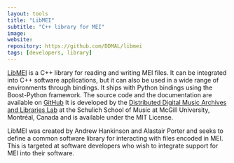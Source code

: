 ```yaml
---
layout: tools
title: "LibMEI"
subtitle: "C++ library for MEI"
image:
website:
repository: https://github.com/DDMAL/libmei
tags: [developers, library]
---
```


[LibMEI](https://github.com/DDMAL/libmei) is a C++ library for reading and writing MEI files. It can be integrated into C++ software applications, but it can also be used in a wide range of environments through bindings. It ships with Python bindings using the Boost-Python framework. The source code and the documentation are available on [GitHub](https://github.com/DDMAL/libmei/ "GitHub") It is developed by the [Distributed Digital Music Archives and Libraries Lab](http://ddmal.music.mcgill.ca/) at the Schulich School of Music at McGill University, Montréal, Canada and is available under the MIT License.

LibMEI was created by Andrew Hankinson and Alastair Porter and seeks to define a common software library for interacting with files encoded in MEI. This is targeted at software developers who wish to integrate support for MEI into their software.

